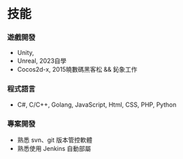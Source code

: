 # 技能

### 遊戲開發
- Unity, 
- Unreal, 2023自學
- Cocos2d-x, 2015曉數碼黑客松 && 鈊象工作

### 程式語言
- C#, C/C++, Golang, JavaScript, Html, CSS, PHP, Python
  
### 專案開發
- 熟悉 svn、git 版本管控軟體
- 熟悉使用 Jenkins 自動部屬
